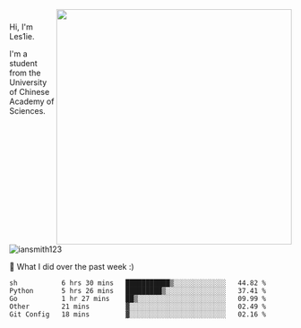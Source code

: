 <img align="right" src="https://github-readme-stats.vercel.app/api?username=iansmith123&show_icons=true&hide_border=true" width="420">

### 
Hi, I'm Les1ie. 

I'm a student from the University of Chinese Academy of Sciences.

<img src="https://komarev.com/ghpvc/?username=iansmith123" alt="iansmith123" />




🔭 What I did over the past week :)
<!--START_SECTION:waka-->
```text
sh           6 hrs 30 mins   ███████████▒░░░░░░░░░░░░░   44.82 % 
Python       5 hrs 26 mins   █████████▒░░░░░░░░░░░░░░░   37.41 % 
Go           1 hr 27 mins    ██▒░░░░░░░░░░░░░░░░░░░░░░   09.99 % 
Other        21 mins         ▓░░░░░░░░░░░░░░░░░░░░░░░░   02.49 % 
Git Config   18 mins         ▓░░░░░░░░░░░░░░░░░░░░░░░░   02.16 % 
```
<!--END_SECTION:waka-->


<!--
**IanSmith123/IanSmith123** is a ✨ _special_ ✨ repository because its `README.md` (this file) appears on your GitHub profile.
<img src="https://github.githubassets.com/images/spinners/octocat-spinner-64.gif">

Here are some ideas to get you started:

- 🔭 I’m currently working on ...
- 🌱 I’m currently learning ...
- 👯 I’m looking to collaborate on ...
- 🤔 I’m looking for help with ...
- 💬 Ask me about ...
- 📫 How to reach me: ...
- 😄 Pronouns: ...
- ⚡ Fun fact: ...
-->
